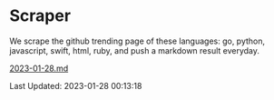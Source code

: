 # Scraper

We scrape the github trending page of these languages: go, python, javascript, swift, html, ruby, and push a markdown result everyday.

[2023-01-28.md](https://github.com/henson/Scraper/blob/master/2023-01-28.md)

Last Updated: 2023-01-28 00:13:18